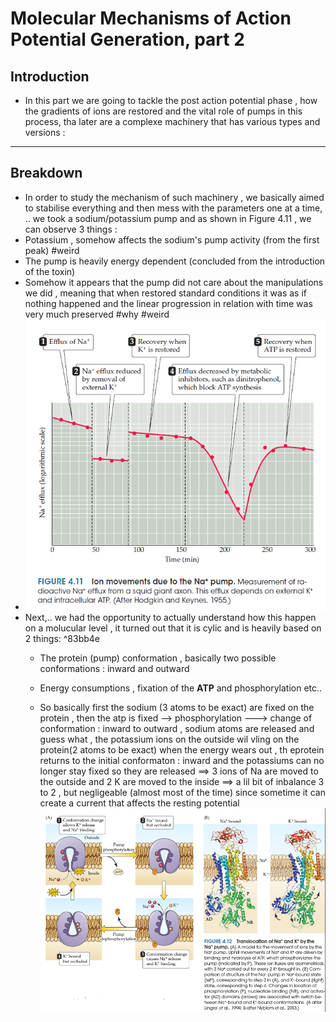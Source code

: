 # Molecular Mechanisms of Action Potential Generation, part 2
## Introduction
* In this part we are going to tackle the post action potential phase , how the gradients of ions are restored and the vital role of pumps in this process, tha later are a complexe machinery that has various types and versions :

***
## Breakdown 
* In order to study the mechanism of such machinery , we basically aimed to stabilise everything and then mess with the parameters one at a time, .. we took a sodium/potassium pump and as shown in Figure 4.11 , we can observe 3 things :  
* Potassium , somehow affects the sodium's pump activity (from the first peak) #weird
* The pump is heavily energy dependent (concluded from the introduction of the toxin)
* Somehow it appears that the pump did not care about the manipulations we did , meaning that when restored standard conditions it was as if nothing happened and the linear progression in relation with time was very much preserved #why #weird 
* ![Pasted image 20250721182752](./Images/Pasted%20image%2020250721182752.png)
* Next,.. we had the opportunity to actually understand how this happen on a molucular level , it turned out that it is cylic and is heavily based on 2 things: ^83bb4e
	* The protein (pump) conformation , basically two possible conformations : inward and outward
	* Energy consumptions , fixation of the **ATP** and phosphorylation etc..
	
	* So basically first the sodium (3 atoms to be exact) are fixed on the protein , then the atp is fixed --> phosphorylation ---> change of conformation : inward to outward , sodium atoms are released and guess what , the potassium ions on the outside wil vling on the protein(2 atoms to be exact) when the energy wears out , th eprotein returns to the initial conformaton : inward and the potassiums can no longer stay fixed so they are released ==> 3 ions of Na are moved to the outside and 2 K are moved to the inside 
		==> a lil bit of inbalance 3 to 2 , but negligeable (almost most of the time) since sometime it can create a current that affects the resting potential 
	![Pasted image 20250721184851](./Images/Pasted%20image%2020250721184851.png)
